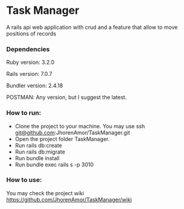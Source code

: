 

# Task Manager 

A rails api web application with crud and a feature that allow to move positions of records

### Dependencies
Ruby version: 3.2.0

Rails version: 7.0.7

Bundler version: 2.4.18

POSTMAN: Any version, but I suggest the latest.

### How to run:
* Clone the project to your machine. You may use ssh git@github.com:JhorenAmor/TaskManager.git
* Open the project folder TaskManager.
* Run rails db:create
* Run rails db:migrate
* Run bundle install
* Run bundle exec rails s -p 3010

### How to use:

You may check the project wiki https://github.com/JhorenAmor/TaskManager/wiki
